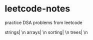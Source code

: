 # leetcode-notes
practice DSA problems from leetcode

strings| \n
arrays|  \n
sorting| \n
trees| \n
